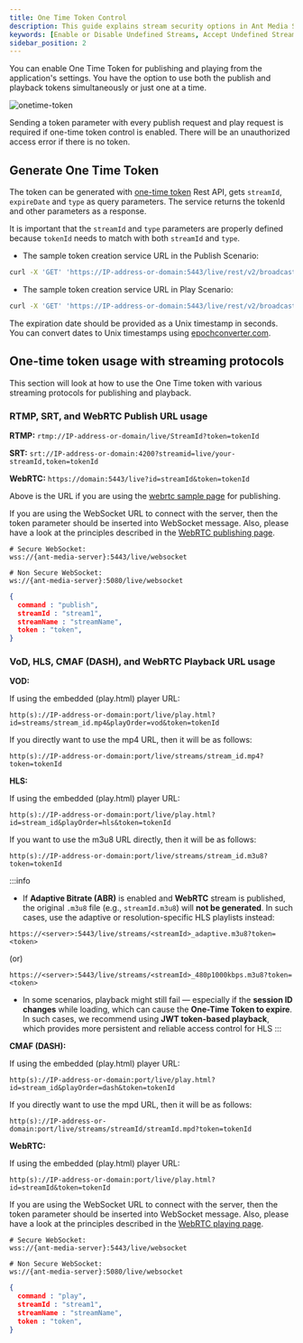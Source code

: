 ```yaml
---
title: One Time Token Control
description: This guide explains stream security options in Ant Media Server, and how to Enable Disable, or Accept Undefined Streams.
keywords: [Enable or Disable Undefined Streams, Accept Undefined Streams, One Time Token Control, Stream Security, Ant Media Server Documentation, Ant Media Server Tutorials]
sidebar_position: 2
---
```


You can enable One Time Token for publishing and playing from the application's settings. You have the option to use both the publish and playback tokens simultaneously or just one at a time.

![onetime-token](https://github.com/ant-media/ant-media-documentation/assets/86982446/2f118822-f997-4326-a5cc-f367e548bcd8)

Sending a token parameter with every publish request and play request is required if one-time token control is enabled. There will be an unauthorized access error if there is no token.

## Generate One Time Token

The token can be generated with [one-time token](https://antmedia.io/rest/#/default/getTokenV2) Rest API, gets ```streamId```, ```expireDate``` and ```type``` as query parameters. The service returns the tokenId and other parameters as a response. 

It is important that the ```streamId``` and ```type``` parameters are properly defined because ```tokenId``` needs to match with both ```streamId``` and ```type```.

 - The sample token creation service URL in the Publish Scenario:

```bash
curl -X 'GET' 'https://IP-address-or-domain:5443/live/rest/v2/broadcasts/streamId/token?expireDate=Expire_Date&type=publish' -H 'accept: application/json'
```

 - The sample token creation service URL in Play Scenario:

```bash
curl -X 'GET' 'https://IP-address-or-domain:5443/live/rest/v2/broadcasts/streamId/token?expireDate=Expire_Date&type=play' -H 'accept: application/json'
```

The expiration date should be provided as a Unix timestamp in seconds. You can convert dates to Unix timestamps using [epochconverter.com](https://www.epochconverter.com/).

## One-time token usage with streaming protocols

This section will look at how to use the One Time token with various streaming protocols for publishing and playback.

### RTMP, SRT, and WebRTC Publish URL usage

**RTMP:**
`rtmp://IP-address-or-domain/live/StreamId?token=tokenId`

**SRT:** 
`srt://IP-address-or-domain:4200?streamid=live/your-streamId,token=tokenId`

**WebRTC:**
`https://domain:5443/live?id=streamId&token=tokenId`

Above is the URL if you are using the [webrtc sample page](https://antmedia.io/docs/guides/publish-live-stream/webrtc/) for publishing.

If you are using the WebSocket URL to connect with the server, then the token parameter should be inserted into WebSocket message. Also, please have a look at the principles described in the [WebRTC publishing page](https://antmedia.io/docs/guides/publish-live-stream/webrtc/webrtc-websocket-messaging-reference/#publishing-webrtc-stream).

```shell
# Secure WebSocket: 
wss://{ant-media-server}:5443/live/websocket

# Non Secure WebSocket: 
ws://{ant-media-server}:5080/live/websocket
```

```json
{
  command : "publish",
  streamId : "stream1",
  streamName : "streamName",
  token : "token",
}
```

### VoD, HLS, CMAF (DASH), and WebRTC Playback URL usage

**VOD:**

If using the embedded (play.html) player URL:
```
http(s)://IP-address-or-domain:port/live/play.html?id=streams/stream_id.mp4&playOrder=vod&token=tokenId
```
If you directly want to use the mp4 URL, then it will be as follows:
```
http(s)://IP-address-or-domain:port/live/streams/stream_id.mp4?token=tokenId
```
**HLS:**

If using the embedded (play.html) player URL:
```
http(s)://IP-address-or-domain:port/live/play.html?id=stream_id&playOrder=hls&token=tokenId
```

If you want to use the m3u8 URL directly, then it will be as follows:

```
http(s)://IP-address-or-domain:port/live/streams/stream_id.m3u8?token=tokenId
```

:::info

- If **Adaptive Bitrate (ABR)** is enabled and **WebRTC** stream is published, the original `.m3u8` file (e.g., `streamId.m3u8`) will **not be generated**. In such cases, use the adaptive or resolution-specific HLS playlists instead:
   
```
https://<server>:5443/live/streams/<streamId>_adaptive.m3u8?token=<token>
```
(or)

```
https://<server>:5443/live/streams/<streamId>_480p1000kbps.m3u8?token=<token>
```

- In some scenarios, playback might still fail — especially if the **session ID changes** while loading, which can cause the **One-Time Token to expire**. In such cases, we recommend using **JWT token-based playback**, which provides more persistent and reliable access control for HLS
:::
  
**CMAF (DASH):**

If using the embedded (play.html) player URL:
```
http(s)://IP-address-or-domain:port/live/play.html?id=stream_id&playOrder=dash&token=tokenId
```

If you directly want to use the mpd URL, then it will be as follows:

```
http(s)://IP-address-or-domain:port/live/streams/streamId/streamId.mpd?token=tokenId
```

**WebRTC:**

If using the embedded (play.html) player URL:

`http(s)://IP-address-or-domain:port/live/play.html?id=streamId&token=tokenId`

If you are using the WebSocket URL to connect with the server, then the token parameter should be inserted into WebSocket message. Also, please have a look at the principles described in the [WebRTC playing page](https://antmedia.io/docs/guides/publish-live-stream/webrtc/webrtc-websocket-messaging-reference/#playing-webrtc-stream).

```shell
# Secure WebSocket: 
wss://{ant-media-server}:5443/live/websocket

# Non Secure WebSocket: 
ws://{ant-media-server}:5080/live/websocket
```

```json
{
  command : "play",
  streamId : "stream1",
  streamName : "streamName",
  token : "token",
}
```
